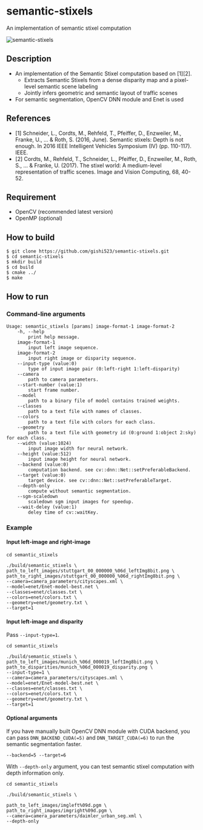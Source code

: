 # semantic-stixels
An implementation of semantic stixel computation

![semantic-stixels](https://github.com/gishi523/semantic-stixels/wiki/images/semantic-stixels.png)

## Description
- An implementation of the Semantic Stixel computation based on [1][2].
	- Extracts Semantic Stixels from a dense disparity map and a pixel-level semantic scene labeling
	- Jointly infers geometric and semantic layout of traffic scenes
- For semantic segmentation, OpenCV DNN module and Enet is used

## References
- [1] Schneider, L., Cordts, M., Rehfeld, T., Pfeiffer, D., Enzweiler, M., Franke, U., ... & Roth, S. (2016, June). Semantic stixels: Depth is not enough. In 2016 IEEE Intelligent Vehicles Symposium (IV) (pp. 110-117). IEEE.
- [2] Cordts, M., Rehfeld, T., Schneider, L., Pfeiffer, D., Enzweiler, M., Roth, S., ... & Franke, U. (2017). The stixel world: A medium-level representation of traffic scenes. Image and Vision Computing, 68, 40-52.

## Requirement
- OpenCV (recommended latest version)
- OpenMP (optional)

## How to build
```
$ git clone https://github.com/gishi523/semantic-stixels.git
$ cd semantic-stixels
$ mkdir build
$ cd build
$ cmake ../
$ make
```

## How to run
### Command-line arguments
```
Usage: semantic_stixels [params] image-format-1 image-format-2
	-h, --help
		print help message.
	image-format-1
		input left image sequence.
	image-format-2
		input right image or disparity sequence.
	--input-type (value:0)
		type of input image pair (0:left-right 1:left-disparity)
	--camera
		path to camera parameters.
	--start-number (value:1)
		start frame number.
	--model
		path to a binary file of model contains trained weights.
	--classes
		path to a text file with names of classes.
	--colors
		path to a text file with colors for each class.
	--geometry
		path to a text file with geometry id (0:ground 1:object 2:sky) for each class.
	--width (value:1024)
		input image width for neural network.
	--height (value:512)
		input image height for neural network.
	--backend (value:0)
		computation backend. see cv::dnn::Net::setPreferableBackend.
	--target (value:0)
		target device. see cv::dnn::Net::setPreferableTarget.
	--depth-only
		compute without semantic segmentation.
	--sgm-scaledown
		scaledown sgm input images for speedup.
	--wait-deley (value:1)
		deley time of cv::waitKey.
```

### Example
#### Input left-image and right-image
```
cd semantic_stixels

./build/semantic_stixels \
path_to_left_images/stuttgart_00_000000_%06d_leftImg8bit.png \
path_to_right_images/stuttgart_00_000000_%06d_rightImg8bit.png \
--camera=camera_parameters/cityscapes.xml \
--model=enet/Enet-model-best.net \
--classes=enet/classes.txt \
--colors=enet/colors.txt \
--geometry=enet/geometry.txt \
--target=1
```

#### Input left-image and disparity
Pass `--input-type=1`.
```
cd semantic_stixels

./build/semantic_stixels \
path_to_left_images/munich_%06d_000019_leftImg8bit.png \
path_to_disparities/munich_%06d_000019_disparity.png \
--input-type=1 \
--camera=camera_parameters/cityscapes.xml \
--model=enet/Enet-model-best.net \
--classes=enet/classes.txt \
--colors=enet/colors.txt \
--geometry=enet/geometry.txt \
--target=1
```

#### Optional arguments
If you have manually built OpenCV DNN module with CUDA backend,
you can pass `DNN_BACKEND_CUDA(=5)` and `DNN_TARGET_CUDA(=6)` to run the semantic segmentation faster.
```
--backend=5 --target=6
```

With `--depth-only` argument, you can test semantic stixel computation with depth information only.

```
cd semantic_stixels

./build/semantic_stixels \

path_to_left_images/imgleft%09d.pgm \
path_to_right_images/imgright%09d.pgm \
--camera=camera_parameters/daimler_urban_seg.xml \
--depth-only
```
